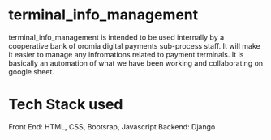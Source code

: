 # terminal_info_management
terminal_info_management is intended to be used internally by a cooperative bank of oromia digital payments sub-process staff. It will make it easier to manage any infromations related to payment terminals. It is basically an automation of what we have been working and collaborating on google sheet.

# Tech Stack used
Front End: HTML, CSS, Bootsrap, Javascript
Backend: Django
